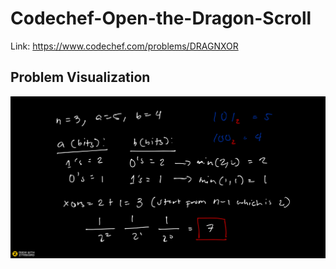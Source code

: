 # Codechef-Open-the-Dragon-Scroll
Link: https://www.codechef.com/problems/DRAGNXOR
## Problem Visualization
![](Ziteboard.png)
